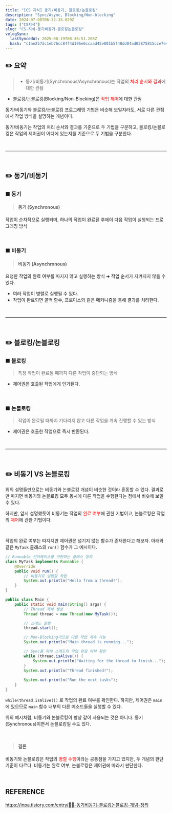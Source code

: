 ```yaml
---
title: "[CS 지식] 동기/비동기, 블로킹/논블로킹"
description: "Sync/Async, Blocking/Non-blocking"
date: 2024-07-08T06:32:33.029Z
tags: ["CS지식"]
slug: "CS-지식-동기비동기-블로킹논블로킹"
velogSync:
  lastSyncedAt: 2025-08-19T08:36:51.205Z
  hash: "c1ae257dc1eb76cc84f4d196e6ccaad45e001b5f48dd04ad03875815cce7e452"
---
```


## ✏️ 요약
>- 동기/비동기(Synchronous/Asynchronous)는 작업의 <span style = "color:red">처리 순서와 결과</span>에 대한 관점
- 블로킹/논블로킹(Blocking/Non-Blocking)은 <span style = "color:red">작업 제어</span>에 대한 관점

동기/비동기와 블로킹/논블로킹 프로그래밍 기법은 비슷해 보일지라도, 서로 다른 관점에서 작업 방식을 설명하는 개념이다.

동기/비동기는 작업의 처리 순서와 결과를 기준으로 두 기법을 구분하고, 블로킹/논블로킹은 작업의 제어권이 어디에 있는지를 기준으로 두 기법을 구분한다.

<br>

---

<br>

## ✏️ 동기/비동기
### ■ 동기
> #### 동기 (Synchronous)
작업이 순차적으로 실행되며, 하나의 작업이 완료된 후에야 다음 작업이 실행되는 프로그래밍 방식

<br>

### ■ 비동기
> #### 비동기 (Asynchronous)
요청한 작업의 완료 여부를 따지지 않고 실행하는 방식
➜ 작업 순서가 지켜지지 않을 수 있다.

- 여러 작업이 병렬로 실행될 수 있다.
- 작업이 완료되면 콜백 함수, 프로미스와 같은 메커니즘을 통해 결과를 처리한다.

<br>

---

<br>

## ✏️ 블로킹/논블로킹

### ■ 블로킹
> 특정 작업이 완료될 때까지 다른 작업이 중단되는 방식
- 제어권은 호출된 작업에게 인가된다.


<br>

### ■ 논블로킹
> 작업이 완료될 때까지 기다리지 않고 다른 작업을 계속 진행할 수 있는 방식
- 제어권은 호출한 작업으로 즉시 반환된다.


<br>

---

<br>

## ✏️ 비동기 VS 논블로킹
위의 설명들만으로는 비동기와 논블로킹 개념이 비슷한 것이라 혼동할 수 있다.
결과로만 따지면 비동기와 논블로킹 모두 동시에 다른 작업을 수행한다는 점에서 비슷해 보일 수 있다.

하지만, 앞서 설명했듯이 비동기는 작업의 <span style = "color:red">완료 여부</span>에 관한 기법이고, 논블로킹은 작업의<span style = "color:red"> 제어</span>에 관한 기법이다. 

<br>

작업의 완료 여부는 따지지만 제어권은 넘기지 않는 함수가 존재한다고 해보자. 
아래와 같은 ```MyTask```  클래스의 ```run()``` 함수가 그 예시이다.
```java
// Runnable 인터페이스를 구현하는 클래스 정의
class MyTask implements Runnable {
    @Override
    public void run() {
        // 비동기로 실행할 작업
        System.out.println("Hello from a thread!");
    }
}

public class Main {
    public static void main(String[] args) {
        // Thread 객체 생성
        Thread thread = new Thread(new MyTask());

        // 스레드 실행
        thread.start();

        // Non-Blocking이므로 다른 작업 계속 가능
        System.out.println("Main thread is running...");

        // Sync를 위해 스레드의 작업 완료 여부 확인
        while (thread.isAlive()) {
            System.out.println("Waiting for the thread to finish...");
        }
        System.out.println("Thread finished!");
        
        System.out.println("Run the next tasks");
    }
}
```
```while(thread.isAlive())``` 로 작업의 완료 여부를 확인한다.
하지만, 제어권은 ```main``` 에 있으므로 ```main``` 함수 내부의 다른 메소드들을 실행할 수 있다.

위의 예시처럼, 비동기와 논블로킹이 항상 같이 사용되는 것은 아니다.
동기(Synchronous)이면서 논블로킹일 수도 있다.

<br>


> #### 결론
비동기와 논블로킹은 작업의 <span style = "color:red">병렬 수행</span>이라는 공통점을 가지고 있지만, 두 개념의 판단 기준이 다르다. 비동기는 완료 여부, 논블로킹은 제어권에 따라서 판단한다.

<br>

## REFERENCE
https://inpa.tistory.com/entry/👩‍💻-동기비동기-블로킹논블로킹-개념-정리 

